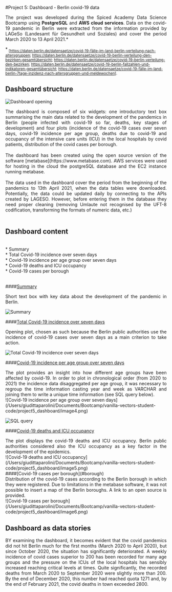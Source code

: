 #Project 5: Dashboard - Berlin covid-19 data

<div style="text-align: justify">

The project was developed during the Spiced Academy Data Science Bootcamp using **PostgreSQL** and **AWS cloud services**. Data on the covid-19 pandemic in Berlin were extracted from the information provided by LAGeSo (Landesamt für Gesundheit und Soziales) and cover the period March 2020 to 13 April 2021.*
</div>

*<sub> [https://daten.berlin.de/datensaetze/covid-19-fälle-im-land-berlin-verteilung-nach-altersgruppen; https://daten.berlin.de/datensaetze/covid-19-berlin-verteilung-den-bezirken-gesamtübersicht; https://daten.berlin.de/datensaetze/covid-19-berlin-verteilung-den-bezirken; https://daten.berlin.de/datensaetze/covid-19-berlin-fallzahlen-und-indikatoren-gesamtübersicht; https://daten.berlin.de/datensaetze/covid-19-fälle-im-land-berlin-7tage-inzidenz-nach-altersgruppen-und-meldewochen]. </sub>
<br>

## Dashboard structure


![Dashboard opening](/Users/giudittaparolini/Documents/Bootcamp/vanilla-vectors-student-code/project5_dashboard/image1.png)

<div style="text-align: justify">
The dashboard is composed of six widgets: one introductory text box summarising the main data related to the development of the pandemics in Berlin (people infected with covid-19 so far, deaths, key stages of development) and four plots (incidence of the covid-19 cases over seven days, covid-19 incidence per age group, deaths due to covid-19 and occupancy of the intensive care units (ICU) in the local hospitals by covid patients, distribution of the covid cases per borough.
</div>
<br>

<div style="text-align: justify">
The dashboard has been created using the open source version of the software [metabase](https://www.metabase.com). AWS services were used for hosting in the cloud the postgreSQL database and the EC2 instance running metabase.
</div>
<br>

<div style="text-align: justify">
The data used in the dashboard cover the period from the beginning of the pandemics to 13th April 2021, when the data tables were downloaded. Potentially, the data could be updated daily by connecting to the APIs created by LAGESO. However, before entering them in the database they need proper cleaning (removing Umlaute not recognised by the UFT-8 codification, transforming the formats of numeric data, etc.)
</div>
<br>

## Dashboard content

<br>
* <a name="summary">Summary</a> <br>
* <a name="7daystot">Total Covid-19 incidence over seven days</a><br>
* <a name="7daysage">Covid-19 incidence per age group over seven days</a><br>
* <a name="deaths_icu">Covid-19 deaths and ICU occupancy</a><br>
* <a name="borough">Covid-19 cases per borough</a><br>

<br>


####[Summary](#summary)
<div style="text-align: justify">
Short text box with key data about the development of the pandemic in Berlin.
</div>

![Summary](/Users/giudittaparolini/Documents/Bootcamp/vanilla-vectors-student-code/project5_dashboard/image2.png)
<br>

####[Total Covid-19 incidence over seven days](#7daystot)
<div style="text-align: justify">
Opening plot, chosen as such because the Berlin public authorities use the incidence of covid-19 cases over seven days as a main criterion to take action.
</div>

![Total Covid-19 incidence over seven days](/Users/giudittaparolini/Documents/Bootcamp/vanilla-vectors-student-code/project5_dashboard/image3.png)
<br>

####[Covid-19 incidence per age group over seven days](#7daysage)
<div style="text-align: justify">
The plot provides an insight into how different age groups have been affected by covid-19. In order to plot in chronological order (from 2020 to 2021) the incidence data disaggregated per age group, it was necessary to regroup the time information casting year and week as VARCHAR and joining them to write a unique time information (see SQL query below).
</div>
![Covid-19 incidence per age group over seven days](/Users/giudittaparolini/Documents/Bootcamp/vanilla-vectors-student-code/project5_dashboard/image4.png)


![SQL query](/Users/giudittaparolini/Documents/Bootcamp/vanilla-vectors-student-code/project5_dashboard/image7.png)
<br>

####[Covid-19 deaths and ICU occupancy](#deaths_icu)
<div style="text-align: justify">
The plot displays the covid-19 deaths and ICU occupancy. Berlin public authorities considered also the ICU occupancy as a key factor in the development of the epidemics.
</div>
![Covid-19 deaths and ICU occupancy](/Users/giudittaparolini/Documents/Bootcamp/vanilla-vectors-student-code/project5_dashboard/image5.png)

<br>
####[Covid-19 cases per borough](#borough)
<div style="text-align: justify">
Distribution of the covid-19 cases according to the Berlin borough in which they were registered. Due to limitations in the metabase software, it was not possible to insert a map of the Berlin boroughs. A link to an open source is provided.
</div>
![Covid-19 cases per borough](/Users/giudittaparolini/Documents/Bootcamp/vanilla-vectors-student-code/project5_dashboard/image6.png)

## Dashboard as data stories
<div style="text-align: justify">
BY examining the dashboard, it becomes evident that the covid pandemics did not hit Berlin much for the first months (March 2020 to April 2020), but since October 2020, the situation has significantly deteriorated. A weekly incidence of covid cases superior to 200 has been recorded for many age groups and the pressure on the ICUs of the local hospitals has sensibly increased reaching critical levels at times. Quite significantly, the recorded deaths from March 2020 to September 2020 were slightly more than 200. By the end of December 2020, this number had reached quota 1271 and, by the end of February 2021, the covid deaths in town exceeded 2800.
</div>
